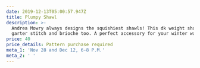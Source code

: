 ```yaml
---
date: 2019-12-13T05:00:57.947Z
title: Plumpy Shawl
description: >-
  Andrea Mowry always designs the squishiest shawls! This dk weight shawl has
  garter stitch and brioche too. A perfect accessory for your winter wardrobe.
price: 40
price_details: Pattern purchase required
meta_1: 'Nov 28 and Dec 12, 6-8 P.M.'
meta_2: ' '
---
```



